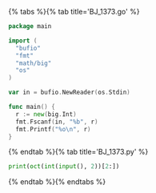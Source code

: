 {% tabs %}{% tab title='BJ_1373.go' %}

```go
package main

import (
  "bufio"
  "fmt"
  "math/big"
  "os"
)

var in = bufio.NewReader(os.Stdin)

func main() {
  r := new(big.Int)
  fmt.Fscanf(in, "%b", r)
  fmt.Printf("%o\n", r)
}
```

{% endtab %}{% tab title='BJ_1373.py' %}

```py
print(oct(int(input(), 2))[2:])
```

{% endtab %}{% endtabs %}
